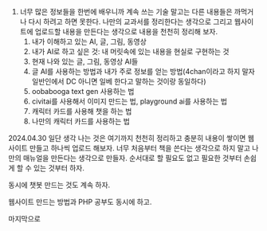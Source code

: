 1. 너무 많은 정보들을 한번에 배우니까 계속 쓰는 기술 말고는 다른 내용들은 까먹거나 다시 하려고 하면 못한다. 나만의 교과서를 정리한다는 생각으로 그리고 웹사이트에 업로드할 내용을 만든다는 생각으로 내용을 천천히 정리해 보자.
	1. 내가 이해하고 있는 AI, 글, 그림, 동영상
	2. 내가 AI로 하고 싶은 것: 내 머릿속에 있는 내용을 현실로 구현하는 것
	3. 현재 나와 있는 글, 그림, 동영상 AI들
	4. 글 AI를 사용하는 방법과 내가 주로 정보를 얻는 방법(4chan이라고 하지 말자 일반인에서 DC 아니면 일베 한다고 말하는 것이랑 동일하다)
	5. oobabooga text gen 사용하는 법
	6. civitai를 사용해서 이미지 만드는 법, playground ai를 사용하는 법
	7. 캐릭터 카드를 사용해 챗을 하는 법
	8. 나만의 캐릭터 카드를 사용하는 법


2024.04.30
일단 생각 나는 것은 여기까지 천천히 정리하고 충분히 내용이 쌓이면 웹사이트 만들고 하나씩 업로드 해보자. 너무 처음부터 책을 쓴다는 생각으로 하지 말고 나만의 매뉴얼을 만든다는 생각으로 만들자. 순서대로 할 필요도 없고 필요한 것부터 손쉽게 할 수 있는 것부터 하자. 

동시에 챗봇 만드는 것도 계속 하자. 

웹사이트 만드는 방법과 PHP 공부도 동시에 하고.

마지막으로 